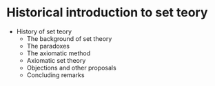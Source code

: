 # Historical introduction to set teory

* History of set teory
  - The background of set theory
  - The paradoxes
  - The axiomatic method
  - Axiomatic set theory
  - Objections and other proposals
  - Concluding remarks
